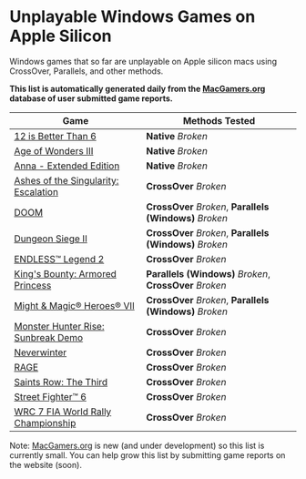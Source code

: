 # Unplayable Windows Games on Apple Silicon

Windows games that so far are unplayable on Apple silicon macs using CrossOver, Parallels, and other
methods.

**This list is automatically generated daily from the [MacGamers.org](https://macgamers.org/) database of user submitted
game reports.**

| Game                                                                                                    | Methods Tested                                           |
|---------------------------------------------------------------------------------------------------------|----------------------------------------------------------|
| [12 is Better Than 6](https://macgamers.org/games/12-is-better-than-6)                                  | **Native** *Broken*                                      |
| [Age of Wonders III](https://macgamers.org/games/age-of-wonders-iii)                                    | **Native** *Broken*                                      |
| [Anna - Extended Edition](https://macgamers.org/games/anna-extended-edition)                            | **Native** *Broken*                                      |
| [Ashes of the Singularity: Escalation](https://macgamers.org/games/ashes-of-the-singularity-escalation) | **CrossOver** *Broken*                                   |
| [DOOM](https://macgamers.org/games/doom)                                                                | **CrossOver** *Broken*, **Parallels (Windows)** *Broken* |
| [Dungeon Siege II](https://macgamers.org/games/dungeon-siege-ii)                                        | **CrossOver** *Broken*, **Parallels (Windows)** *Broken* |
| [ENDLESS™ Legend 2](https://macgamers.org/games/endless-legend-2)                                     | **CrossOver** *Broken*                                   |
| [King's Bounty: Armored Princess](https://macgamers.org/games/kings-bounty-armored-princess)            | **Parallels (Windows)** *Broken*, **CrossOver** *Broken* |
| [Might & Magic® Heroes® VII](https://macgamers.org/games/might-magic-heroes-vii)                      | **CrossOver** *Broken*, **Parallels (Windows)** *Broken* |
| [Monster Hunter Rise: Sunbreak Demo](https://macgamers.org/games/monster-hunter-rise-sunbreak-demo)     | **CrossOver** *Broken*                                   |
| [Neverwinter](https://macgamers.org/games/neverwinter)                                                  | **CrossOver** *Broken*                                   |
| [RAGE](https://macgamers.org/games/rage)                                                                | **CrossOver** *Broken*                                   |
| [Saints Row: The Third](https://macgamers.org/games/saints-row-the-third)                               | **CrossOver** *Broken*                                   |
| [Street Fighter™ 6](https://macgamers.org/games/street-fighter-6)                                     | **CrossOver** *Broken*                                   |
| [WRC 7 FIA World Rally Championship](https://macgamers.org/games/wrc-7-fia-world-rally-championship)    | **CrossOver** *Broken*                                   |


Note: [MacGamers.org](https://macgamers.org/) is new (and under development) so this list is currently small. You can
help grow this list by submitting game reports on the website (soon).
